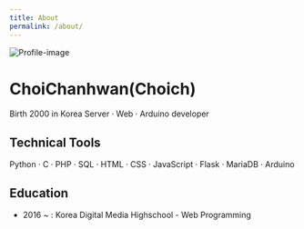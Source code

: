 ```yaml
---
title: About
permalink: /about/
---
```

![Profile-image](https://raw.githubusercontent.com/choich/choich.github.io/master/assets/images/profile_image.png)
# ChoiChanhwan(Choich)
Birth 2000 in Korea
Server · Web · Arduino developer
## Technical Tools
Python · C · PHP · SQL · HTML · CSS · JavaScript · Flask · MariaDB · Arduino
## Education
* 2016 ~ : Korea Digital Media Highschool - Web Programming
